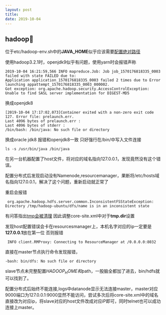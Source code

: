 ```yaml
---
layout: post
title:
date: 2019-10-04
---
```

## hadoop:pill:

位于etc/hadoop-env.sh中的**JAVA_HOME**似乎应该需要[配置绝对路径](https://stackoverflow.com/questions/20628093/java-home-is-not-set-in-hadoop)

使用hadoop3.2.1时，openjdk9似乎有问题，使用yarn时会报错声称
```
2019-10-04 16:21:59,566 INFO mapreduce.Job: Job job_1570176818335_0003 failed with state FAILED due to: 
Application application_1570176818335_0003 failed 2 times due to Error launching appattempt_1570176818335_0003_000002. 
Got exception: org.apache.hadoop.security.AccessControlException: Unable to find SASL server implementation for DIGEST-MD5
```
换成openjdk8
```
[2019-10-04 17:17:02.073]Container exited with a non-zero exit code 127. Error file: prelaunch.err.
Last 4096 bytes of prelaunch.err :
Last 4096 bytes of stderr :
/bin/bash: /bin/java: No such file or directory
```

换成oracle jdk8
报错和openjdk8一致
只好强行在/bin/中写入文件连接
```
ls -s /usr/bin/java /bin/java
```
在另一台机器配置了host文件，将对应的域名指向127.0.0.1，发现竟然没有这个错误。

配置分布式后发现启动没有Namenode,resourcemanager，果断将/etc/hosts域名指向127.0.0.1，解决了这个问题，重新启动就正常了


重启会报错
```
 org.apache.hadoop.hdfs.server.common.InconsistentFSStateException: Directory /tmp/hadoop-ubuntu/dfs/name is in an inconsistent state
```
有问答指出[tmp会被清理](https://stackoverflow.com/questions/17376982/org-apache-hadoop-hdfs-server-common-inconsistentfsstateexception-directory-tm)
因此调整core-site.xml中对于**tmp.dir**设置

发现host配置错误会卡在resourcesmanager上，本机名字对应的ip一定要是**127.0.0.1**放在第一位
否则报错
```
 INFO client.RMProxy: Connecting to ResourceManager at /0.0.0.0:8032
 ```
 
直接在master节点执行命令发现报错，
```
-bash: bin/dfs: No such file or directory
```
slave节点未完整配置$HADOOP_HOME和$path，一股脑全都加了进去，bin/hdfs就可以找到了。

配置分布式后始终不能连接,logs中datanode显示无法连接master，master对应9000端口为127.0.0.1:9000显然不能访问，尝试多次后将core-site.xml中的域名直接改为对应ip，将slave对应的host文件改成对应iP即可，同时telnet也可以成功连接上master。
